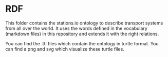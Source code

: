 # RDF

This folder contains the stations.io ontology to describe transport systems from all over the world. It uses the words defined in the vocabulary (markdown files) in this repository and extends it with the right relations.

You can find the .ttl files which contain the ontology in turtle format. You can find a png and svg which visualize these turtle files.